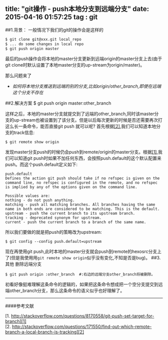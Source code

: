 title: "git操作 - push本地分支到远端分支"
date: 2015-04-16 01:57:25
tag : git
---

##1.背景：
一般情况下我们的git的操作会是这样的

``` bash
$ git clone git@xxx.git local_repo
$ ... do some changes in local repo
$ git push origin master
```

最后的push操作会将本地的master分支更新到远端origin的master分支上去(由于git clone时默认设置了本地master分支的up-stream为origin/master)。

那么问题来了

* *如何将本地分支推送到远端的别的分支,比如origin/other_branch,即使在远端这个分支不存在*

##2.解决方案
	$ git push origin master:other_branch

这样之后，本地的master分支就提交到了远端的other_branch,同时该master分支的up-stream也被设置到了该分支。但是以后每次更新的时候是否还需要再次打这么长一条命令，能否直接git push 就可以呢?
首先根据[\[2\]][2],我们可以知道本地分支的track信息:

`$ git remote show origin`
  
发现master分支push的时候仍会push到remote/origin的master分支。根据[\[1\]][1],我们可以知道git push时如果不加任何东西，会按照push.default的这个默认配置来push。而这个push.default定义如下:

	push.default
	Defines the action git push should take if no refspec is given on the
	command line, no refspec is configured in the remote, and no refspec 
	is implied by any of the options given on the command line. 
	
	Possible values are:
	nothing - do not push anything.
	matching - push all matching branches. All branches having the same 
	name in both ends are considered to be matching. This is the default.
	upstream - push the current branch to its upstream branch.
	tracking - deprecated synonym for upstream.
	current - push the current branch to a branch of the same name.

所以我们要做的就是把push的策略改为upstream:

`$ git config --config push.default=upstream`

现在再使用git push,此时本地的master分支就会push到remote的hexosrc分支上了(但是我使用用`git remote show origin`似乎没有变化,不知是否是bug)。
##3.其他
删除远端分支

	$ git push origin :other_branch  #:右边的远端分支other_branch将被删除。

初看好像挺难理解这条命令的逻辑的，如果把这条命令想成把一个空分支提交到远端other_branch分支，那么这条命令的语义似乎也好理解了。

---
####参考文献

[1. http://stackoverflow.com/questions/8170558/git-push-set-target-for-branch][1]  
[2. http://stackoverflow.com/questions/171550/find-out-which-remote-branch-a-local-branch-is-tracking][2]

[1]: http://stackoverflow.com/questions/8170558/git-push-set-target-for-branch
[2]: http://stackoverflow.com/questions/171550/find-out-which-remote-branch-a-local-branch-is-tracking